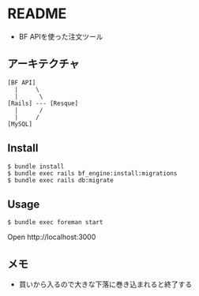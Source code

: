 # README
* BF APIを使った注文ツール

## アーキテクチャ
```
[BF API]
  |     \
  |      \
[Rails] --- [Resque]
  |      /
  |     /
[MySQL]
```

## Install
```
$ bundle install
$ bundle exec rails bf_engine:install:migrations
$ bundle exec rails db:migrate
```

## Usage
```
$ bundle exec foreman start
```
Open http://localhost:3000

## メモ
* 買いから入るので大きな下落に巻き込まれると終了する
